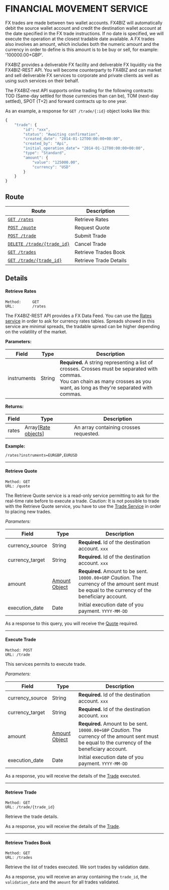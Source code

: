 # FINANCIAL MOVEMENT SERVICE #

FX trades are made between two wallet accounts. FX4BIZ will automatically debit the source wallet account and credit the destination wallet account at the date specified in the FX trade instructions. If no date is specified, we will execute the operation at the closest tradable date available. A FX trades also involves an amount, which includes both the numeric amount and the currency in order to define is this amount is to be buy or sell, for example: '100000.00+GBP'.

FX4BIZ provides a deliverable FX facility and deliverable FX liquidity via the FX4BIZ-REST API. You will become counterparty to FX4BIZ and can market and sell deliverable FX services to corporate and private clients as well as using such services on their behalf.

The FX4BIZ-rest API supports online trading for the following contracts: TOD (Same-day settled for those currencies than can be), TOM (next-day settled), SPOT (T+2) and forward contracts up to one year. 

As an example, a response for `GET /trade/{:id}` object looks like this:
```js
{
    "trade": {
        "id": "xxx",
        "status": "Awaiting confirmation",
        "created_date": "2014-01-12T00:00:00+00:00",
        "created_by": "Api",
        "initial_operation_date"= "2014-01-12T00:00:00+00:00",
        "type": "Standard",
        "amount": {
            "value": "125000.00",
            "currency": "USD"
        }
    }
}
```
## Route ##

| Route | Description |
|-------|-------------|
| [`GET /rates`](#get-rates) | Retrieve Rates |
| [`POST /quote`](#get-quote) | Request Quote |
| [`POST /trade`](#get-trade) | Submit Trade |
| [`DELETE /trade/{trade_id}`](#cancel-trade) | Cancel Trade |
| [`GET /trades`](#get-trade-book) | Retrieve Trades Book |
| [`GET /trade/{trade_id}`](#get-trade-details) | Retrieve Trade Details |

## Details ##

#### <a id="get-rates"></a> Retrieve Rates ####

```
Method: 	GET
URL: 		/rates
```
The FX4BIZ-REST API provides a FX Data Feed. You can use the [Rates service](../objects/objects.md#rate_object) in order to ask for currency rates tables. Spreads showed in this service are minimal spreads, the tradable spread can be higher depending on the volatility of the market.

**Parameters:**

| Field | Type | Description |
|-------|------|-------------|
| instruments | String | **Required.** A string representing a list of crosses. Crosses must be separated with commas. <br />You can chain as many crosses as you want, as long as they're separated with commas. |

**Returns:**

| Field | Type | Description |
|-------|------|-------------|
| rates | Array[[Rate objects](../objects/objects.md#rate_object)] | An array containing crosses requested. |

**Example:**
```
/rates?instruments=EURGBP,EURUSD
```

<hr />

#### <a id="get-quote"></a> Retrieve Quote ####

```
Method: GET
URL: /quote
```
The Retrieve Quote service is a read-only service permitting to ask for the real-time rate before to execute a trade. 
*Caution:* It is not possible to trade with the Retrieve Quote service, you have to use the [Trade Service](#submit-trade) in order to placing new trades. 

*Parameters:*

| Field | Type | Description |
|-------|------|-------------|
| currency_source | String | **Required.** Id of the destination account. `xxx` |
| currency_target | String | **Required.** Id of the destination account. `xxx` |
| amount | [Amount Object](../objects/objects.md#amount_object) | **Required.** Amount to be sent. `10000.00+GBP` *Caution.* The currency of the amount sent must be equal to the currency of the beneficiary account. |
| execution_date | Date | Initial execution date of you payment. `YYYY-MM-DD` |

As a response to this query, you will receive the [Quote](../objects/objects.md#quote_object) required.

<hr />

#### <a id="submit-trade"></a> Execute Trade ####

```
Method: POST
URL: /trade
```
This services permits to execute trade.

*Parameters:*

| Field | Type | Description |
|-------|------|-------------|
| currency_source | String | **Required.** Id of the destination account. `xxx` |
| currency_target | String | **Required.** Id of the destination account. `xxx` |
| amount | [Amount Object](../objects/objects.md#amount_object) | **Required.** Amount to be sent. `10000.00+GBP` *Caution.* The currency of the amount sent must be equal to the currency of the beneficiary account. |
| execution_date | Date | Initial execution date of you payment. `YYYY-MM-DD` |

As a response, you will receive the details of the [Trade](../objects/objects.md#trade_object) executed.

<hr />

#### <a id="get-trade"></a> Retrieve Trade ####

```
Method: GET
URL: /trade/{trade_id}
```
Retrieve the trade details.

As a response, you will receive the details of the [Trade](../objects/objects.md#trade_object).

<hr />

#### <a id="get-trades"></a> Retrieve Trades Book ####

```
Method: GET
URL: /trades
```
Retrieve the list of trades executed. We sort trades by validation date.

As a response, you will receive an array containing the `trade_id`, the `validation_date` and the `amount` for all trades validated.
